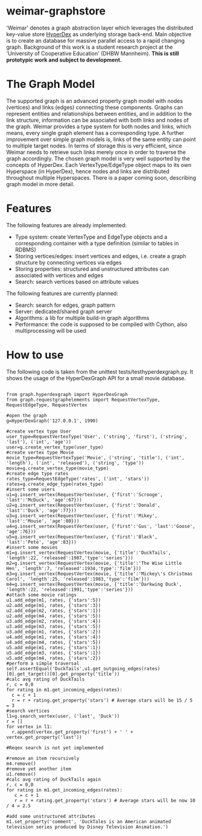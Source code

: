 weimar-graphstore
=================

'Weimar' denotes a graph abstraction layer which leverages the distributed key-value store [HyperDex](https://github.com/rescrv/HyperDex/)
as underlying storage back-end. Main objective is to create an database for massive parallel access to a
rapid changing graph. Background of this work is a student research project at the 'University of Cooperative Education' (DHBW Mannheim).
**This is still prototypic work and subject to development.**

# The Graph Model
The supported graph is an advanced property graph model with nodes (vertices) and links (edges) connecting these
components. Graphs can represent entities and relationships between entities, and in addition to the link structure,
information can be associated with both links and nodes of the graph.
Weimar provides a type system for both nodes and links, which means, every single graph element has a corresponding
type. A further improvement over simple graph models is, links of the same entity can point to multiple target 
nodes. In terms of storage this is very efficient, since Weimar needs to retrieve such links merely once in order to
traverse the graph accordingly.
The chosen graph model is very well supported by the concepts of HyperDex. Each VertexType/EdgeType object maps to
its own Hyperspace (in HyperDex), hence nodes and links are distributed throughout multiple Hyperspaces.
There is a paper coming soon, describing graph model in more detail. 

# Features
The following features are already implemented:
* Type system: create VertexType and EdgeType objects and a corresponding container with a type definition (similar to tables in RDBMS)
* Storing vertices/edges: insert vertices and edges, i.e. create a graph structure by connecting vertices via edges
* Storing properties: structured and unstructured attributes can associated with vertices and edges
* Search: search vertices based on attribute values

The following features are currently planned:
* Search: search for edges, graph pattern 
* Server: dedicated/shared graph server
* Algorithms: a lib for multiple build-in graph algorithms
* Performance: the code is supposed to be compiled with Cython, also multiprocessing will be used

# How to use
The following code is taken from the unittest tests/testhyperdexgraph.py. It shows the usage of the
HyperDexGraph API for a small movie database.

```

from graph.hyperdexgraph import HyperDexGraph
from graph.requestgraphelements import RequestVertexType, RequestEdgeType, RequestVertex

#open the graph
g=HyperDexGraph('127.0.0.1', 1990)

#create vertex type User
user_type=RequestVertexType('User', ('string', 'first'), ('string', 'last'), ('int', 'age'))
user=g.create_vertex_type(user_type)
#create vertex type Movie
movie_type=RequestVertexType('Movie', ('string', 'title'), ('int', 'length'), ('int', 'released'), ('string', 'type'))
movie=g.create_vertex_type(movie_type)
#create edge type rates
rates_type=RequestEdgeType('rates', ('int', 'stars'))
rates=g.create_edge_type(rates_type)
#insert some users
u1=g.insert_vertex(RequestVertex(user, {'first':'Scrooge', 'last':'McDuck', 'age':67}))
u2=g.insert_vertex(RequestVertex(user, {'first':'Donald', 'last':'Duck', 'age':77}))
u3=g.insert_vertex(RequestVertex(user, {'first':'Mikey', 'last':'Mouse', 'age':80}))
u4=g.insert_vertex(RequestVertex(user, {'first':'Gus', 'last':'Goose', 'age':76}))
u5=g.insert_vertex(RequestVertex(user, {'first':'Black', 'last':'Pete', 'age':83}))
#insert some movies
m1=g.insert_vertex(RequestVertex(movie, {'title':'DuckTails', 'length':22, 'released':1987,'type':'series'}))
m2=g.insert_vertex(RequestVertex(movie, {'title':'The Wise Little Hen', 'length':7, 'released':1934,'type':'film'}))
m3=g.insert_vertex(RequestVertex(movie, {'title':'Mickey\'s Christmas Carol', 'length':25, 'released':1983,'type':'film'}))
m4=g.insert_vertex(RequestVertex(movie, {'title':'Darkwing Duck', 'length':22, 'released':1991,'type':'series'}))
#attach some movie ratings
u1.add_edge(m1, rates, {'stars':5})
u2.add_edge(m1, rates, {'stars':3})
u2.add_edge(m2, rates, {'stars':1})
u2.add_edge(m4, rates, {'stars':5})
u3.add_edge(m2, rates, {'stars':4})
u3.add_edge(m3, rates, {'stars':5})
u3.add_edge(m1, rates, {'stars':2})
u4.add_edge(m1, rates, {'stars':4})
u4.add_edge(m4, rates, {'stars':5})
u5.add_edge(m1, rates, {'stars':1})
u5.add_edge(m3, rates, {'stars':1})
u5.add_edge(m4, rates, {'stars':2})
#perform a simple traversal
self.assertEqual('DuckTails',u1.get_outgoing_edges(rates)[0].get_target()[0].get_property('title'))
#calc avg rating of DuckTails
r, c = 0,0
for rating in m1.get_incoming_edges(rates):
  c = c + 1
  r = r + rating.get_property('stars') # Average stars will be 15 / 5 = 3
#search vertices
l1=g.search_vertex(user, ('last', 'Duck'))
r = []
for vertex in l1:
  r.append(vertex.get_property('first') + ' ' + vertex.get_property('last'))
        
#Reqex search is not yet implemented

#remove an item recursively 
m4.remove()
#remove yet another item 
u1.remove()
#calc avg rating of DuckTails again
r, c = 0,0
for rating in m1.get_incoming_edges(rates):
   c = c + 1
   r = r + rating.get_property('stars') # Average stars will be now 10 / 4 = 2.5
        
#add some unstructured attributes
m1.set_property('comment', 'DuckTales is an American animated television series produced by Disney Television Animation.')
```



